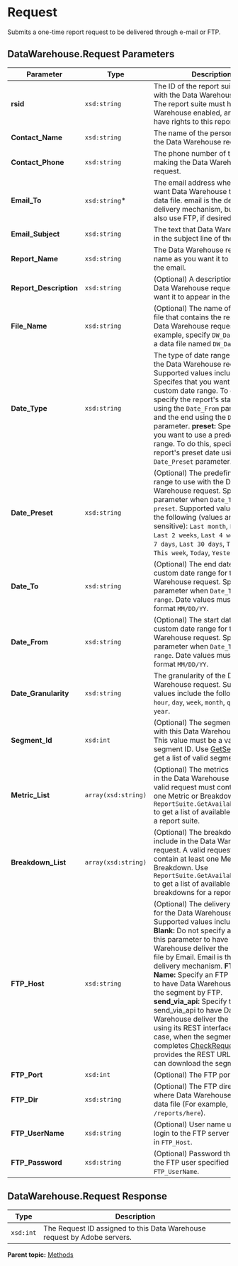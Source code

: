 # Request

Submits a one-time report request to be delivered through e-mail or FTP.

## DataWarehouse.Request Parameters

|Parameter|Type|Description|
|---------|----|-----------|
| **rsid** | `xsd:string` | The ID of the report suite to use with the Data Warehouse request. The report suite must have Data Warehouse enabled, and you must have rights to this report suite. |
| **Contact\_Name** | `xsd:string` | The name of the person making the Data Warehouse request. |
| **Contact\_Phone** | `xsd:string` | The phone number of the person making the Data Warehouse request. |
| **Email\_To** | `xsd:string`\*| The email address where you want Data Warehouse to send the data file. email is the default delivery mechanism, but you can also use FTP, if desired. |
| **Email\_Subject** | `xsd:string` | The text that Data Warehouse puts in the subject line of the email. |
|**Report\_Name** |`xsd:string` | The Data Warehouse request name as you want it to appear in the email. |
|**Report\_Description** |`xsd:string` | \(Optional\) A description of the Data Warehouse request as you want it to appear in the email. |
|**File\_Name** |`xsd:string` | \(Optional\) The name of the data file that contains the results of the Data Warehouse request. For example, specify `DW_Data` to return a data file named `DW_Data.csv`. |
|**Date\_Type** |`xsd:string` | The type of date range used with the Data Warehouse request. Supported values include: **range:** Specifes that you want to use a custom date range. To do this, specify the report's start date using the `Date_From` parameter, and the end using the `Date_To` parameter. **preset:** Specifies that you want to use a predefined date range. To do this, specify the report's preset date using the `Date_Preset` parameter. |
|**Date\_Preset** |`xsd:string` | \(Optional\) The predefined date range to use with the Data Warehouse request. Specify this parameter when `Date_Type = preset`. Supported values include the following \(values are case-sensitive\): `Last month`, `Last week`, `Last 2 weeks`, `Last 4 weeks`, `Last 7 days`, `Last 30 days`, `This month`, `This week`, `Today`, `Yesterday`. |
|**Date\_To** |`xsd:string` | \(Optional\) The end date of the custom date range for the Data Warehouse request. Specify this parameter when `Date_Type = range`. Date values must use the format `MM/DD/YY`. |
|**Date\_From** |`xsd:string` | \(Optional\) The start date of the custom date range for the Data Warehouse request. Specify this parameter when `Date_Type = range`. Date values must use the format `MM/DD/YY`. |
|**Date\_Granularity** |`xsd:string` | The granularity of the Data Warehouse request. Supported values include the following: `none`, `hour`, `day`, `week`, `month`, `quarter`, `year`. |
|**Segment\_Id** |`xsd:int` | \(Optional\) The segment to use with this Data Warehouse request. This value must be a valid global segment ID. Use [GetSegments](r_getSegments.md#) to get a list of valid segment IDs. |
|**Metric\_List** |`array(xsd:string)` | \(Optional\) The metrics to include in the Data Warehouse request. A valid request must contain at least one Metric or Breakdown. Use `ReportSuite.GetAvailableMetrics` to get a list of available metrics for a report suite. |
|**Breakdown\_List** |`array(xsd:string)` | \(Optional\) The breakdowns to include in the Data Warehouse request. A valid request must contain at least one Metric or Breakdown. Use `ReportSuite.GetAvailableElements` to get a list of available breakdowns for a report suite. |
|**FTP\_Host** |`xsd:string` | \(Optional\) The delivery location for the Data Warehouse segment. Supported values include: **Leave Blank:** Do not specify a value for this parameter to have Data Warehouse deliver the segment file by Email. Email is the default delivery mechanism. **FTP Host Name:** Specify an FTP host name to have Data Warehouse deliver the segment by FTP. **send\_via\_api:** Specify the value send\_via\_api to have Data Warehouse deliver the segment using its REST interface. In this case, when the segment completes [CheckRequest](r_CheckRequest.md#) provides the REST URL where you can download the segment. |
|**FTP\_Port** |`xsd:int` | \(Optional\) The FTP port number. |
|**FTP\_Dir** |`xsd:string` | \(Optional\) The FTP directory where Data Warehouse puts the data file \(For example, `/reports/here`\). |
|**FTP\_UserName** |`xsd:string` | \(Optional\) User name used to login to the FTP server specified in `FTP_Host`. |
|**FTP\_Password** |`xsd:string` | \(Optional\) Password that matches the FTP user specified in `FTP_UserName`. |

## DataWarehouse.Request Response

|Type|Description|
|----|-----------|
| `xsd:int` | The Request ID assigned to this Data Warehouse request by Adobe servers. |

**Parent topic:** [Methods](../methods/c_data_warehouse_methods.md)

